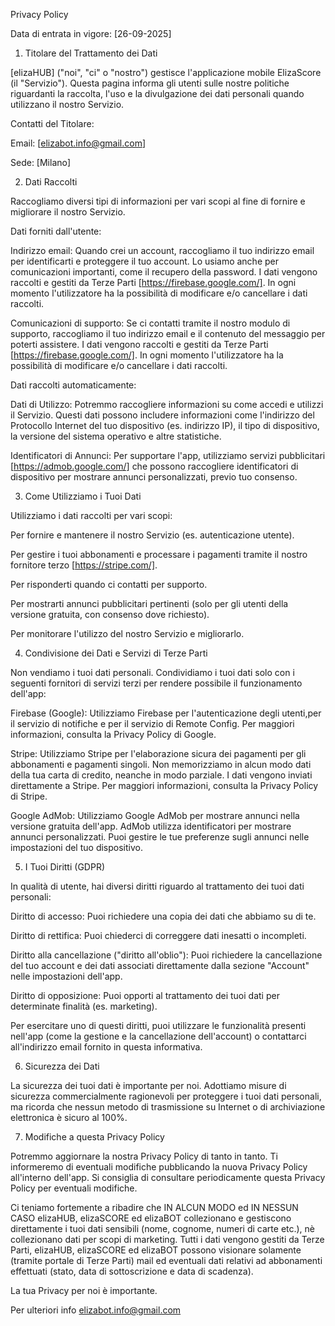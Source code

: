 Privacy Policy 

Data di entrata in vigore: [26-09-2025]

1. Titolare del Trattamento dei Dati

[elizaHUB] ("noi", "ci" o "nostro") gestisce l'applicazione mobile ElizaScore (il "Servizio"). Questa pagina informa gli utenti sulle nostre politiche riguardanti la raccolta, l'uso e la divulgazione dei dati personali quando utilizzano il nostro Servizio.

Contatti del Titolare:

Email: [elizabot.info@gmail.com]

Sede: [Milano]

2. Dati Raccolti

Raccogliamo diversi tipi di informazioni per vari scopi al fine di fornire e migliorare il nostro Servizio.

Dati forniti dall'utente:

Indirizzo email: Quando crei un account, raccogliamo il tuo indirizzo email per identificarti e proteggere il tuo account. Lo usiamo anche per comunicazioni importanti, come il recupero della password. I dati vengono raccolti e gestiti da Terze Parti [https://firebase.google.com/]. In ogni momento l'utilizzatore ha la possibilità di modificare e/o cancellare i dati raccolti.

Comunicazioni di supporto: Se ci contatti tramite il nostro modulo di supporto, raccogliamo il tuo indirizzo email e il contenuto del messaggio per poterti assistere. I dati vengono raccolti e gestiti da Terze Parti [https://firebase.google.com/]. In ogni momento l'utilizzatore ha la possibilità di modificare e/o cancellare i dati raccolti.

Dati raccolti automaticamente:

Dati di Utilizzo: Potremmo raccogliere informazioni su come accedi e utilizzi il Servizio. Questi dati possono includere informazioni come l'indirizzo del Protocollo Internet del tuo dispositivo (es. indirizzo IP), il tipo di dispositivo, la versione del sistema operativo e altre statistiche.

Identificatori di Annunci: Per supportare l'app, utilizziamo servizi pubblicitari [https://admob.google.com/] che possono raccogliere identificatori di dispositivo per mostrare annunci personalizzati, previo tuo consenso.

3. Come Utilizziamo i Tuoi Dati

Utilizziamo i dati raccolti per vari scopi:

Per fornire e mantenere il nostro Servizio (es. autenticazione utente).

Per gestire i tuoi abbonamenti e processare i pagamenti tramite il nostro fornitore terzo [https://stripe.com/].

Per risponderti quando ci contatti per supporto.

Per mostrarti annunci pubblicitari pertinenti (solo per gli utenti della versione gratuita, con consenso dove richiesto).

Per monitorare l'utilizzo del nostro Servizio e migliorarlo.

4. Condivisione dei Dati e Servizi di Terze Parti

Non vendiamo i tuoi dati personali. Condividiamo i tuoi dati solo con i seguenti fornitori di servizi terzi per rendere possibile il funzionamento dell'app:

Firebase (Google): Utilizziamo Firebase per l'autenticazione degli utenti,per il servizio di notifiche e per il servizio di Remote Config. Per maggiori informazioni, consulta la Privacy Policy di Google.

Stripe: Utilizziamo Stripe per l'elaborazione sicura dei pagamenti per gli abbonamenti e pagamenti singoli. Non memorizziamo in alcun modo dati della tua carta di credito, neanche in modo parziale. I dati vengono inviati direttamente a Stripe. Per maggiori informazioni, consulta la Privacy Policy di Stripe.

Google AdMob: Utilizziamo Google AdMob per mostrare annunci nella versione gratuita dell'app. AdMob utilizza identificatori per mostrare annunci personalizzati. Puoi gestire le tue preferenze sugli annunci nelle impostazioni del tuo dispositivo.

5. I Tuoi Diritti (GDPR)

In qualità di utente, hai diversi diritti riguardo al trattamento dei tuoi dati personali:

Diritto di accesso: Puoi richiedere una copia dei dati che abbiamo su di te.

Diritto di rettifica: Puoi chiederci di correggere dati inesatti o incompleti.

Diritto alla cancellazione ("diritto all'oblio"): Puoi richiedere la cancellazione del tuo account e dei dati associati direttamente dalla sezione "Account" nelle impostazioni dell'app.

Diritto di opposizione: Puoi opporti al trattamento dei tuoi dati per determinate finalità (es. marketing).

Per esercitare uno di questi diritti, puoi utilizzare le funzionalità presenti nell'app (come la gestione e la cancellazione dell'account) o contattarci all'indirizzo email fornito in questa informativa.

6. Sicurezza dei Dati

La sicurezza dei tuoi dati è importante per noi. Adottiamo misure di sicurezza commercialmente ragionevoli per proteggere i tuoi dati personali, ma ricorda che nessun metodo di trasmissione su Internet o di archiviazione elettronica è sicuro al 100%.

7. Modifiche a questa Privacy Policy

Potremmo aggiornare la nostra Privacy Policy di tanto in tanto. Ti informeremo di eventuali modifiche pubblicando la nuova Privacy Policy all'interno dell'app. Si consiglia di consultare periodicamente questa Privacy Policy per eventuali modifiche.

Ci teniamo fortemente a ribadire che IN ALCUN MODO ed IN NESSUN CASO elizaHUB, elizaSCORE ed elizaBOT collezionano e gestiscono direttamente i tuoi dati sensibili (nome, cognome, numeri di carte etc.), nè collezionano dati per scopi di marketing. Tutti i dati vengono gestiti da Terze Parti, elizaHUB, elizaSCORE ed elizaBOT possono visionare solamente (tramite portale di Terze Parti) mail ed eventuali dati relativi ad abbonamenti effettuati (stato, data di sottoscrizione e data di scadenza).

La tua Privacy per noi è importante.

Per ulteriori info elizabot.info@gmail.com
